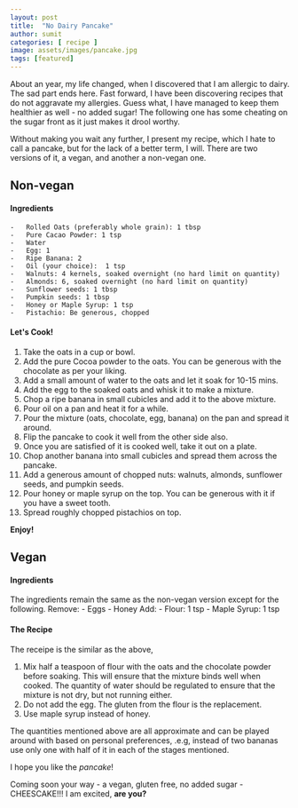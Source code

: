 ```yaml
---
layout: post
title:  "No Dairy Pancake"
author: sumit
categories: [ recipe ]
image: assets/images/pancake.jpg
tags: [featured]
---
```

About an year, my life changed, when I discovered that I am allergic to dairy. The sad part ends here. Fast forward, I have been discovering recipes that do not aggravate my allergies. Guess what, I have managed to keep them healthier as well - no added sugar! The following one has some cheating on the sugar front as it just makes it drool worthy.

Without making you wait any further, I present my recipe, which I hate to call a pancake, but for the lack of a better term, I will. There are two versions of it, a vegan, and another a non-vegan one. 

## Non-vegan
#### Ingredients
    -   Rolled Oats (preferably whole grain): 1 tbsp
    -   Pure Cacao Powder: 1 tsp
    -   Water
    -   Egg: 1
    -   Ripe Banana: 2
    -   Oil (your choice):  1 tsp
    -   Walnuts: 4 kernels, soaked overnight (no hard limit on quantity)
    -   Almonds: 6, soaked overnight (no hard limit on quantity)
    -   Sunflower seeds: 1 tbsp
    -   Pumpkin seeds: 1 tbsp
    -   Honey or Maple Syrup: 1 tsp
    -   Pistachio: Be generous, chopped
    
#### Let's Cook!
1. Take the oats in a cup or bowl.
2. Add the pure Cocoa powder to the oats. You can be generous with the chocolate as per your liking.
3. Add a small amount of water to the oats and let it soak for 10-15 mins.
4. Add the egg to the soaked oats and whisk it to make a mixture.
5. Chop a ripe banana in small cubicles and add it to the above mixture.
6. Pour oil on a pan and heat it for a while.
7. Pour the mixture (oats, chocolate, egg, banana) on the pan and spread it around.
8. Flip the pancake to cook it well from the other side also.
9. Once you are satisfied of it is cooked well, take it out on a plate.
10. Chop another banana into small cubicles and spread them across the pancake.
11. Add a generous amount of chopped nuts: walnuts, almonds, sunflower seeds, and pumpkin seeds.
12. Pour honey or maple syrup on the top. You can be generous with it if you have a sweet tooth.
13. Spread roughly chopped pistachios on top.

**Enjoy!**

## Vegan
#### Ingredients
The ingredients remain the same as the non-vegan version except for the following.
    Remove:
        -   Eggs
        -   Honey
    Add:
        -   Flour: 1 tsp
        -   Maple Syrup: 1 tsp

#### The Recipe
The receipe is the similar as the above,

1. Mix half a teaspoon of flour with the oats and the chocolate powder before soaking. This will ensure that the mixture binds well when cooked. The quantity of water should be regulated to ensure that the mixture is not dry, but not running either.
2. Do not add the egg. The gluten from the flour is the replacement.
3. Use maple syrup instead of honey.

The quantities mentioned above are all approximate and can be played around with based on personal preferences, .e.g, instead of two bananas use only one with half of it in each of the stages mentioned.


I hope you like the *pancake*!

Coming soon your way - a vegan, gluten free, no added sugar - CHEESCAKE!!! I am excited, **are you?**

